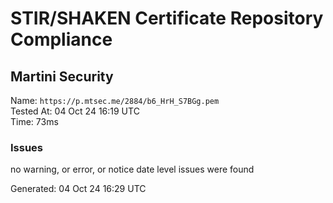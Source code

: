 # STIR/SHAKEN Certificate Repository Compliance

## Martini Security

Name: `https://p.mtsec.me/2884/b6_HrH_S7BGg.pem`\
Tested At: 04 Oct 24 16:19 UTC\
Time: 73ms

### Issues

no warning, or error, or notice date level issues were found

Generated: 04 Oct 24 16:29 UTC